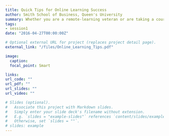```yaml
---
title: Quick Tips for Online Learning Success
author: Smith School of Business, Queen's University 
summary: Whether you are a remote-learning veteran or are taking a course for the first time, the following tips will help to make your experience as meaningful as possible.
tags:
- session1
date: "2016-04-27T00:00:00Z"

# Optional external URL for project (replaces project detail page).
external_link: "/files/Online_Learning_Tips.pdf"

image:
  caption: 
  focal_point: Smart

links:
url_code: ""
url_pdf: ""
url_slides: ""
url_video: ""

# Slides (optional).
#   Associate this project with Markdown slides.
#   Simply enter your slide deck's filename without extension.
#   E.g. `slides = "example-slides"` references `content/slides/example-slides.md`.
#   Otherwise, set `slides = ""`.
# slides: example
---
```


